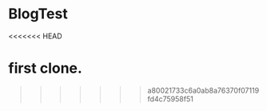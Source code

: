 BlogTest
========
<<<<<<< HEAD

first clone.
=======
>>>>>>> a80021733c6a0ab8a76370f07119fd4c75958f51
